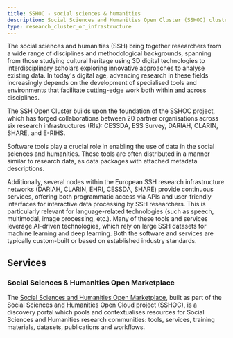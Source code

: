```yaml
---
title: SSHOC - social sciences & humanities
description: Social Sciences and Humanities Open Cluster (SSHOC) cluster bring together a range of disciplines and methodological backgrounds
type: research_cluster_or_infrastructure
---
```


The social sciences and humanities (SSH) bring together researchers from a wide range of disciplines and methodological backgrounds, spanning from those studying cultural heritage using 3D digital technologies to interdisciplinary scholars exploring innovative approaches to analyse existing data. In today's digital age, advancing research in these fields increasingly depends on the development of specialised tools and environments that facilitate cutting-edge work both within and across disciplines.

The SSH Open Cluster builds upon the foundation of the SSHOC project, which has forged collaborations between 20 partner organisations across six research infrastructures (RIs): CESSDA, ESS Survey, DARIAH, CLARIN, SHARE, and E-RIHS.

Software tools play a crucial role in enabling the use of data in the social sciences and humanities. These tools are often distributed in a manner similar to research data, as data packages with attached metadata descriptions.

Additionally, several nodes within the European SSH research infrastructure networks (DARIAH, CLARIN, EHRI, CESSDA, SHARE) provide continuous services, offering both programmatic access via APIs and user-friendly interfaces for interactive data processing by SSH researchers. This is particularly relevant for language-related technologies (such as speech, multimodal, image processing, etc.). Many of these tools and services leverage AI-driven technologies, which rely on large SSH datasets for machine learning and deep learning. Both the software and services are typically custom-built or based on established industry standards.

## Services

### Social Sciences & Humanities Open Marketplace

The [Social Sciences and Humanities Open Marketplace](https://marketplace.sshopencloud.eu/), built as part of the Social Sciences and Humanities Open Cloud project (SSHOC), is a discovery portal which pools and contextualises resources for Social Sciences and Humanities research communities: tools, services, training materials, datasets, publications and workflows.